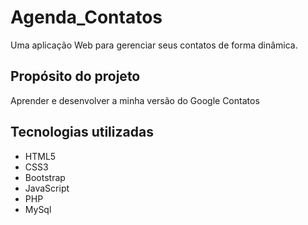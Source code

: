# Agenda_Contatos
Uma aplicação Web para gerenciar seus contatos de forma dinâmica.

## Propósito do projeto
Aprender e desenvolver a minha versão do Google Contatos

## Tecnologias utilizadas
- HTML5
- CSS3
- Bootstrap
- JavaScript
- PHP
- MySql
